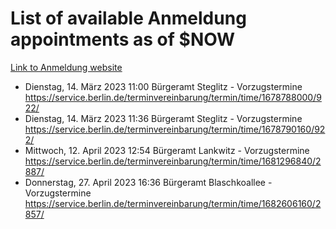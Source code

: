 # List of available Anmeldung appointments as of $NOW
[Link to Anmeldung website](https://service.berlin.de/terminvereinbarung/termin/tag.php?termin=1&anliegen[]=120686&dienstleisterlist=122210,122217,327316,122219,327312,122227,327314,122231,327346,122243,327348,122254,122252,329742,122260,329745,122262,329748,122271,327278,122273,327274,122277,327276,330436,122280,327294,122282,327290,122284,327292,122291,327270,122285,327266,122286,327264,122296,327268,150230,329760,122297,327286,122294,327284,122312,329763,122314,329775,122304,327330,122311,327334,122309,327332,317869,122281,327352,122279,329772,122283,122276,327324,122274,327326,122267,329766,122246,327318,122251,327320,122257,327322,122208,327298,122226,327300&herkunft=http%3A%2F%2Fservice.berlin.de%2Fdienstleistung%2F120686%2F)
- Dienstag, 14. März 2023 11:00 Bürgeramt Steglitz - Vorzugstermine https://service.berlin.de/terminvereinbarung/termin/time/1678788000/922/
- Dienstag, 14. März 2023 11:36 Bürgeramt Steglitz - Vorzugstermine https://service.berlin.de/terminvereinbarung/termin/time/1678790160/922/
- Mittwoch, 12. April 2023 12:54 Bürgeramt Lankwitz - Vorzugstermine https://service.berlin.de/terminvereinbarung/termin/time/1681296840/2887/
- Donnerstag, 27. April 2023 16:36 Bürgeramt Blaschkoallee - Vorzugstermine https://service.berlin.de/terminvereinbarung/termin/time/1682606160/2857/
